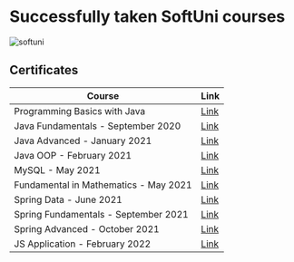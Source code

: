 # Successfully taken SoftUni courses 

![softuni](https://user-images.githubusercontent.com/42092212/95587214-70b99400-0a4a-11eb-9899-63d027ee54bd.png)

**<h2>Certificates</h2>**

|**Course**|**Link**| 
|---|---|
<a> Programming Basics with Java  </a>   | <a href="https://softuni.bg/certificates/details/85328/d2450203"> Link</a> |
<a> Java Fundamentals - September 2020  </a>   | <a href="https://softuni.bg/certificates/details/96682/b9aaefc5"> Link</a> |
<a> Java Advanced - January 2021  </a>   | <a href="https://softuni.bg/certificates/details/98521/cf516be3"> Link</a> |
<a> Java OOP - February 2021  </a>   | <a href="https://softuni.bg/certificates/details/104116/9ed41500"> Link</a> |
<a> MySQL - May 2021 </a> | <a href="https://softuni.bg/certificates/details/107757/b28f519e"> Link</a> |
<a> Fundamental in Mathematics - May 2021 </a> | <a href="https://softuni.bg/certificates/details/108784/043a7c0f"> Link</a> |
<a> Spring Data - June 2021 </a> | <a href="https://softuni.bg/certificates/details/110084/8ad0dbe4"> Link</a> |
<a> Spring Fundamentals - September 2021 </a> | <a href="https://softuni.bg/certificates/details/122193/2bef6cbd"> Link</a> |
<a> Spring Advanced - October 2021 </a> | <a href="https://softuni.bg/certificates/details/122627/72171837"> Link</a> |
<a> JS Application - February 2022 </a> | <a href="https://softuni.bg/Certificates/Details/130306/059b1f47"> Link</a> |

